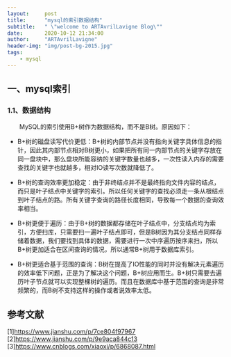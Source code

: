 ```yaml
---
layout:     post
title:      "mysql的索引数据结构"
subtitle:   " \"welcome to ARTAvrilLavigne Blog\""
date:       2020-10-12 21:34:00
author:     "ARTAvrilLavigne"
header-img: "img/post-bg-2015.jpg"
tags:
    - mysql
---
```

## 一、mysql索引<br>

### 1.1、数据结构<br>

　　MySQL的索引使用B+树作为数据结构，而不是B树。原因如下：<br>
* B+树的磁盘读写代价更低：B+树的内部节点并没有指向关键字具体信息的指针，因此其内部节点相对B树更小，如果把所有同一内部节点的关键字存放在同一盘块中，那么盘块所能容纳的关键字数量也越多，一次性读入内存的需要查找的关键字也就越多，相对IO读写次数就降低了。<br>

* B+树的查询效率更加稳定：由于非终结点并不是最终指向文件内容的结点，而只是叶子结点中关键字的索引。所以任何关键字的查找必须走一条从根结点到叶子结点的路。所有关键字查询的路径长度相同，导致每一个数据的查询效率相当。<br>

* B+树更便于遍历：由于B+树的数据都存储在叶子结点中，分支结点均为索引，方便扫库，只需要扫一遍叶子结点即可，但是B树因为其分支结点同样存储着数据，我们要找到具体的数据，需要进行一次中序遍历按序来扫，所以B+树更加适合在区间查询的情况，所以通常B+树用于数据库索引。<br>

* B+树更适合基于范围的查询：B树在提高了IO性能的同时并没有解决元素遍历的效率低下问题，正是为了解决这个问题，B+树应用而生。B+树只需要去遍历叶子节点就可以实现整棵树的遍历。而且在数据库中基于范围的查询是非常频繁的，而B树不支持这样的操作或者说效率太低。<br>

  



## 参考文献<br>
[1]https://www.jianshu.com/p/7ce804f97967<br>
[2]https://www.jianshu.com/p/9e9aca844c13<br>
[3]https://www.cnblogs.com/xiaoxi/p/6868087.html<br>
